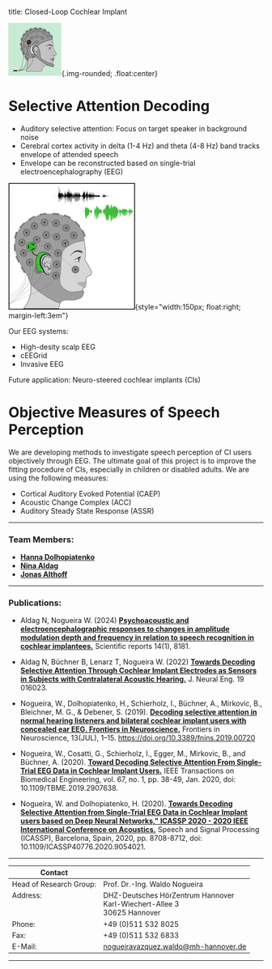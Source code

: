 title: Closed-Loop Cochlear Implant

![Abstract logo of a head ans EEG](eeg.png){.img-rounded; .float:center}

# Selective Attention Decoding

* Auditory selective attention: Focus on target speaker in background noise
* Cerebral cortex activity in delta (1-4 Hz) and theta (4-8 Hz) band tracks envelope of attended speech
* Envelope can be reconstructed based on single-trial electroencephalography (EEG)

![selective attention](dsaci_logo_m.png){style="width:150px; float:right; margin-left:3em"}

Our EEG systems: 

* High-desity scalp EEG
* cEEGrid
* Invasive EEG

Future application: Neuro-steered cochlear implants (CIs)


# Objective Measures of Speech Perception

We are developing methods to investigate speech perception of CI users objectively through EEG. The ultimate goal of this project is to improve the fitting procedure of CIs, especially in children or disabled adults. We are using the following measures:

* Cortical Auditory Evoked Potential (CAEP)
* Acoustic Change Complex (ACC)
* Auditory Steady State Response (ASSR)

---

### Team Members:

* **[Hanna Dolhopiatenko](https://vianna.uber.space/01_workgroups/nogueira/staff/hanna.html)**
* **[Nina Aldag](https://vianna.uber.space/01_workgroups/nogueira/staff/nina.html)**
* **[Jonas Althoff](https://vianna.uber.space/01_workgroups/nogueira/staff/jonas.html)**

---
### Publications:
* Aldag N, Nogueira W. (2024) **[Psychoacoustic and electroencephalographic responses to changes in amplitude modulation depth and frequency in relation to speech recognition in cochlear implantees.](https://www.nature.com/articles/s41598-024-58225-1)** Scientific reports 14(1), 8181.

* Aldag N, Büchner B,  Lenarz T, Nogueira W. (2022) **[Towards Decoding Selective Attention Through Cochlear Implant Electrodes as Sensors in Subjects with Contralateral Acoustic Hearing.](https://iopscience.iop.org/article/10.1088/1741-2552/ac4de6)** J. Neural Eng. 19 016023.

* Nogueira, W., Dolhopiatenko, H., Schierholz, I., Büchner, A., Mirkovic, B., Bleichner, M. G., & Debener, S. (2019).  **[Decoding selective attention in normal hearing listeners and bilateral cochlear implant users with concealed ear EEG. Frontiers in Neuroscience.](https://www.frontiersin.org/articles/10.3389/fnins.2019.00720/full)** Frontiers in Neuroscience, 13(JUL), 1–15. https://doi.org/10.3389/fnins.2019.00720

* Nogueira, W., Cosatti, G., Schierholz, I., Egger, M., Mirkovic, B., and Büchner, A. (2020).  **[Toward Decoding Selective Attention From Single-Trial EEG Data in Cochlear Implant Users.](https://ieeexplore.ieee.org/document/8674613)** IEEE Transactions on Biomedical Engineering, vol. 67, no. 1, pp. 38-49, Jan. 2020, doi: 10.1109/TBME.2019.2907638.

* Nogueira, W. and Dolhopiatenko, H. (2020). **[Towards Decoding Selective Attention from Single-Trial EEG Data in Cochlear Implant users based on Deep Neural Networks," ICASSP 2020 - 2020 IEEE International Conference on Acoustics.](https://ieeexplore.ieee.org/document/9054021)** Speech and Signal Processing (ICASSP), Barcelona, Spain, 2020, pp. 8708-8712, doi: 10.1109/ICASSP40776.2020.9054021.

---

| Contact                 |                            |
| ------------------------|--------------------------- |
| Head of Research Group:<br>| Prof. Dr.-Ing. Waldo Nogueira|
| Address: <br><br><br>   | DHZ-Deutsches HörZentrum Hannover<br> Karl-Wiechert-Allee 3 <br> 30625 Hannover |
| Phone:                  | +49 (0)511 532 8025 |
| Fax:                    | +49 (0)511 532 6833 |
| E-Mail:                 |<nogueiravazquez.waldo@mh-hannover.de>|

---
